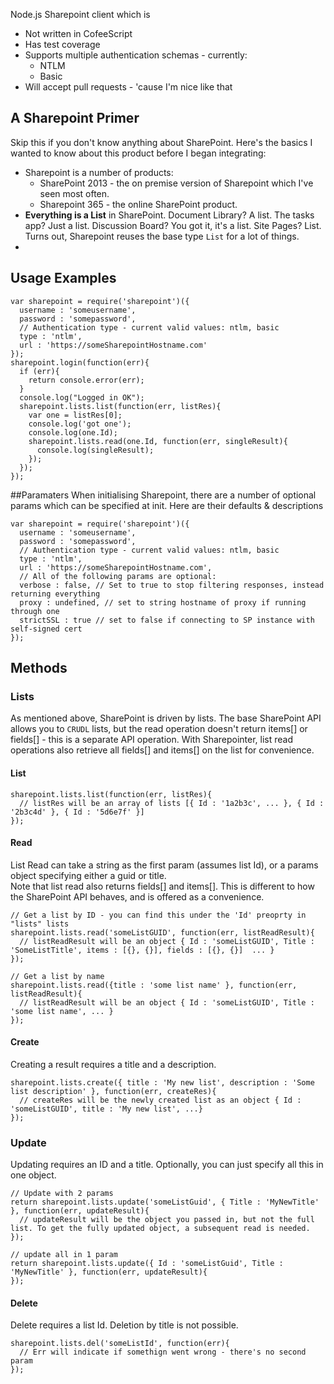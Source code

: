 Node.js Sharepoint client which is  

* Not written in CofeeScript
* Has test coverage
* Supports multiple authentication schemas - currently:
  * NTLM
  * Basic
* Will accept pull requests - 'cause I'm nice like that

## A Sharepoint Primer
Skip this if you don't know anything about SharePoint. Here's the basics I wanted to know about this product before I began integrating:


* Sharepoint is a number of products:
  * SharePoint 2013 - the on premise version of Sharepoint which I've seen most often. 
  * Sharepoint 365 - the online SharePoint product. 
* **Everything is a List** in SharePoint. Document Library? A list. The tasks app? Just a list. Discussion Board? You got it, it's a list. Site Pages? List. Turns out, Sharepoint reuses the base type `List` for a lot of things. 
* 


## Usage Examples
    
    var sharepoint = require('sharepoint')({
      username : 'someusername',
      password : 'somepassword',
      // Authentication type - current valid values: ntlm, basic
      type : 'ntlm',
      url : 'https://someSharepointHostname.com'
    });
    sharepoint.login(function(err){
      if (err){
        return console.error(err);
      }
      console.log("Logged in OK");
      sharepoint.lists.list(function(err, listRes){
        var one = listRes[0];
        console.log('got one');
        console.log(one.Id);
        sharepoint.lists.read(one.Id, function(err, singleResult){
          console.log(singleResult);
        });
      });
    });
    
##Paramaters
When initialising Sharepoint, there are a number of optional params which can be specified at init. Here are their defaults & descriptions
    
    var sharepoint = require('sharepoint')({
      username : 'someusername',
      password : 'somepassword',
      // Authentication type - current valid values: ntlm, basic
      type : 'ntlm',
      url : 'https://someSharepointHostname.com',
      // All of the following params are optional:
      verbose : false, // Set to true to stop filtering responses, instead returning everything
      proxy : undefined, // set to string hostname of proxy if running through one
      strictSSL : true // set to false if connecting to SP instance with self-signed cert
    });
    
    
## Methods

### Lists
As mentioned above, SharePoint is driven by lists. The base SharePoint API allows you to `CRUDL` lists, but the read operation doesn't return items[] or fields[] - this is a separate API operation. 
With Sharepointer, list read operations also retrieve all fields[] and items[] on the list for convenience.  

#### List
    
    sharepoint.lists.list(function(err, listRes){
      // listRes will be an array of lists [{ Id : '1a2b3c', ... }, { Id : '2b3c4d' }, { Id : '5d6e7f' }]
    });
    
#### Read
List Read can take a string as the first param (assumes list Id), or a params object specifying either a guid or title.  
Note that list read also returns fields[] and items[]. This is different to how the SharePoint API behaves, and is offered as a convenience. 
    
    // Get a list by ID - you can find this under the 'Id' preoprty in "lists" lists
    sharepoint.lists.read('someListGUID', function(err, listReadResult){
      // listReadResult will be an object { Id : 'someListGUID', Title : 'SomeListTitle', items : [{}, {}], fields : [{}, {}]  ... }
    });
    
    // Get a list by name
    sharepoint.lists.read({title : 'some list name' }, function(err, listReadResult){
      // listReadResult will be an object { Id : 'someListGUID', Title : 'some list name', ... }
    });
    
#### Create
Creating a result requires a title and a description. 

    sharepoint.lists.create({ title : 'My new list', description : 'Some list description' }, function(err, createRes){
      // createRes will be the newly created list as an object { Id : 'someListGUID', title : 'My new list', ...}
    });
    
### Update
Updating requires an ID and a title. Optionally, you can just specify all this in one object. 
    
    // Update with 2 params
    return sharepoint.lists.update('someListGuid', { Title : 'MyNewTitle' }, function(err, updateResult){
      // updateResult will be the object you passed in, but not the full list. To get the fully updated object, a subsequent read is needed. 
    });
    
    // update all in 1 param
    return sharepoint.lists.update({ Id : 'someListGuid', Title : 'MyNewTitle' }, function(err, updateResult){
    });
    
#### Delete
Delete requires a list Id. Deletion by title is not possible. 
    
    sharepoint.lists.del('someListId', function(err){
      // Err will indicate if somethign went wrong - there's no second param
    });
    
